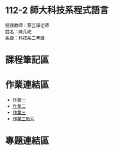 # 112-2 師大科技系程式語言
授課教師：蔡芸琤老師  
姓名：陳芃屹  
系級：科技系二年級  
# 課程筆記區
# 作業連結區
- [作業一](陳芃屹_作業一.ipynb)
- [作業二](陳芃屹_作業二.ipynb)
- [作業三](陳芃屹_作業三.ipynb)
- [作業三影片](https://www.youtube.com/watch?v=Nw5aevNT1Bg)
# 專題連結區
